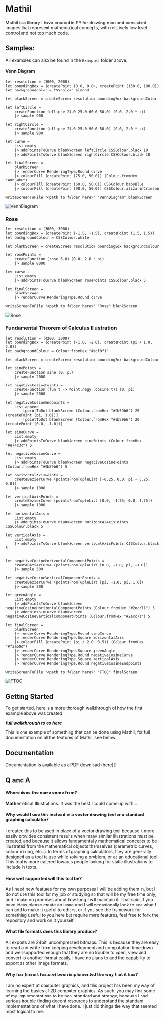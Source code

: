 # Mathil

Mathil is a library I have created in F# for drawing neat and consistent images that represent mathematical concepts, with relatively low level control and not too much code.

## Samples:

All examples can also be found in the `Examples` folder above.

#### Venn Diagram

```
let resolution = (3000, 2000)
let boundingBox = (createPoint (0.0, 0.0), createPoint (150.0, 100.0))
let backgroundColor = CSSColour.almond

let blankScreen = createScreen resolution boundingBox backgroundColor

let leftCircle =
    createFunction (ellipse 25.0 25.0 60.0 50.0) (0.0, 2.0 * pi)
    |> sample 900

let rightCircle =
    createFunction (ellipse 25.0 25.0 90.0 50.0) (0.0, 2.0 * pi)
    |> sample 900

let curve =
    List.empty
    |> addPointsToCurve blankScreen leftCircle CSSColour.black 10
    |> addPointsToCurve blankScreen rightCircle CSSColour.black 10

let finalScreen =
    blankScreen
    |> renderCurve RenderingType.Round curve
    |> colourFill (createPoint (75.0, 50.0)) (Colour.fromHex "#9b59b6")
    |> colourFill (createPoint (60.0, 50.0)) CSSColour.babyBlue
    |> colourFill (createPoint (90.0, 50.0)) CSSColour.alizarinCrimson

writeScreenToFile "<path to folder here>" "VennDiagram" blankScreen
```

![VennDiagram](Examples/VennDiagram.bmp)

### Rose

```
let resolution = (3000, 3000)
let boundingBox = (createPoint (-1.5, -1.5), createPoint (1.5, 1.5))
let backgroundColour = CSSColour.white

let blankScreen = createScreen resolution boundingBox backgroundColour

let rosePoints =
    createFunction (rose 6.0) (0.0, 2.0 * pi)
    |> sample 8000

let curve =
    List.empty
    |> addPointsToCurve blankScreen rosePoints CSSColour.black 5

let finalScreen =
    blankScreen
    |> renderCurve RenderingType.Round curve

writeScreenToFile "<path to folder here>" "Rose" blankScreen
```

![Rose](Examples/Rose.bmp)

### Fundamental Theorem of Calculus Illustration

```
let resolution = (4200, 3000)
let boundingBox = (createPoint (-1.0, -2.0), createPoint (pi + 1.0, 2.0))
let backgroundColour = Colour.fromHex "#ecf0f1"

let blankScreen = createScreen resolution boundingBox backgroundColour

let sinePoints =
    createFunction sine (0, pi)
    |> sample 2000

let negativeCosinePoints =
    createFunction (fun t -> Point.negy (cosine t)) (0, pi)
    |> sample 2000

let negativeCosineEndpoints =
    List.append
        [pointToDot blankScreen (Colour.fromHex "#9b59b6") 20 (createPoint (pi, 1.0))]
        [pointToDot blankScreen (Colour.fromHex "#9b59b6") 20 (createPoint (0.0, -1.0))]

let sineCurve =
    List.empty
    |> addPointsToCurve blankScreen sinePoints (Colour.fromHex "#e74c3c") 5

let negativeCosineCurve =
    List.empty
    |> addPointsToCurve blankScreen negativeCosinePoints (Colour.fromHex "#9b59b6") 5

let horizontalAxisPoints =
    createBezierCurve (pointsFromTupleList [-0.25, 0.0; pi + 0.25, 0.0])
    |> sample 1000

let verticalAxisPoints =
    createBezierCurve (pointsFromTupleList [0.0, -1.75; 0.0, 1.75])
    |> sample 1000

let horizontalAxis =
    List.empty
    |> addPointsToCurve blankScreen horizontalAxisPoints CSSColour.black 5

let verticalAxis =
    List.empty
    |> addPointsToCurve blankScreen verticalAxisPoints CSSColour.black 5


let negativeCosineHorizontalComponentPoints =
    createBezierCurve (pointsFromTupleList [0.0, -1.0; pi, -1.0])
    |> sample 300

let negativeCosineVerticalComponentPoints =
    createBezierCurve (pointsFromTupleList [pi, -1.0; pi, 1.0])
    |> sample 300

let greenAngle =
    List.empty
    |> addPointsToCurve blankScreen negativeCosineHorizontalComponentPoints (Colour.fromHex "#2ecc71") 5
    |> addPointsToCurve blankScreen negativeCosineVerticalComponentPoints (Colour.fromHex "#2ecc71") 5

let finalScreen =
    blankScreen
    |> renderCurve RenderingType.Round sineCurve
    |> renderCurve RenderingType.Square horizontalAxis
    |> colourFill (createPoint (pi / 2.0, 0.5)) (Colour.fromHex "#f2a59d")
    |> renderCurve RenderingType.Square greenAngle
    |> renderCurve RenderingType.Round negativeCosineCurve
    |> renderCurve RenderingType.Square verticalAxis
    |> renderCurve RenderingType.Round negativeCosineEndpoints

writeScreenToFile "<path to folder here>" "FTOC" finalScreen
```

![FTOC](Examples/FTOC.bmp)

## Getting Started

To get started, here is a more thorough walkthrough of how the first example above was created.

***full walkthrough to go here***

This is one example of something that can be done using Mathil, for full documentation on all the features of Mathil, see below.

## Documentation

Documentation is available as a PDF download (here)[].

## Q and A

#### Where does the name come from?
**Math**ematical **Il**lustrations. It was the best I could come up with...

#### Why would I use this instead of a vector drawing tool or a standard graphing calculator?
I created this to be used in place of a vector drawing tool because it more easily provides consistent results when many similar illustrations must be created, and because it allows fundamentally mathematical concepts to be illustrated from the mathematical objects themselves (parametric curves, colour mixing, etc..). In terms of graphing calculators, they are generally designed as a tool to use while solving a problem, or as an educational tool. This tool is more catered towards people looking for static illustrations to include in texts.

#### How well supported will this tool be?
As I need new features for my own purposes I will be adding them in, but I do not use this tool for my job or studying so that will be my free time only, and I make no promises about how long I will maintain it. That said, if you have ideas please create an issue and I will occasionally look to see what I can add to make it useful to others, or if you see the framework for something useful to you here but require more features, feel free to fork the repository and work on it yourself.

#### What file formats does this library produce?
All exports are 24bit, uncompressed bitmaps. This is because they are easy to read and write from keeping development and computation time down and well supported enough that they are no trouble to open, view and convert to another format easily. I have no plans to add the capability to export as other image formats.

#### Why has (insert feature) been implemented the way that it has?
I am no expert at computer graphics, and this project has been my way of learning the basics of 2D computer graphics. As such, you may find some of my implementations to be non-standard and strange, because I had serious trouble finding decent resources to understand the standard implementations of what I have done. I just did things the way that seemed most logical to me.
